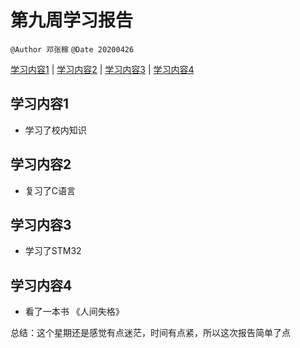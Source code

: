 # 第九周学习报告
`@Author 邓张稼`
`@Date 20200426`

[学习内容1](#1) | [学习内容2](#2) | [学习内容3](#3) | [学习内容4](#4)

## <a id='1'>学习内容1</a>
* 学习了校内知识


## <a id='2'>学习内容2</a>
* 复习了C语言

## <a id='3'>学习内容3</a>
* 学习了STM32

## <a id='4'>学习内容4</a>
* 看了一本书
《人间失格》


总结：这个星期还是感觉有点迷茫，时间有点紧，所以这次报告简单了点
